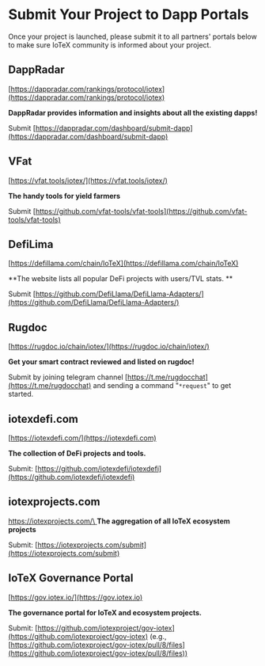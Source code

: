 # Submit Your Project to Dapp Portals

Once your project is launched, please submit it to all partners' portals below to make sure IoTeX community is informed about your project.

## DappRadar&#x20;

[https://dappradar.com/rankings/protocol/iotex](https://dappradar.com/rankings/protocol/iotex)

**DappRadar provides information and insights about all the existing dapps!**

Submit [https://dappradar.com/dashboard/submit-dapp](https://dappradar.com/dashboard/submit-dapp)

## VFat

[https://vfat.tools/iotex/](https://vfat.tools/iotex/)

**The handy tools for yield farmers**

Submit [https://github.com/vfat-tools/vfat-tools](https://github.com/vfat-tools/vfat-tools)

## DefiLima

[https://defillama.com/chain/IoTeX](https://defillama.com/chain/IoTeX)

**The website lists all popular DeFi projects with users/TVL stats. **

Submit [https://github.com/DefiLlama/DefiLlama-Adapters/](https://github.com/DefiLlama/DefiLlama-Adapters/)

## Rugdoc&#x20;

[https://rugdoc.io/chain/iotex/](https://rugdoc.io/chain/iotex/)

**Get your smart contract reviewed and listed on rugdoc!**

Submit by joining telegram channel [https://t.me/rugdocchat](https://t.me/rugdocchat) and sending a command "`*request`" to get started.

## iotexdefi.com

[https://iotexdefi.com/](https://iotexdefi.com)

**The collection of DeFi projects and tools.**

Submit: [https://github.com/iotexdefi/iotexdefi](https://github.com/iotexdefi/iotexdefi)

## iotexprojects.com

[https://iotexprojects.com/\
](https://iotexprojects.com)**The aggregation of all IoTeX ecosystem projects**

Submit: [https://iotexprojects.com/submit](https://iotexprojects.com/submit)

## IoTeX Governance Portal

[https://gov.iotex.io/](https://gov.iotex.io)

**The governance portal for IoTeX and ecosystem projects.**

Submit: [https://github.com/iotexproject/gov-iotex](https://github.com/iotexproject/gov-iotex) (e.g.,  [https://github.com/iotexproject/gov-iotex/pull/8/files](https://github.com/iotexproject/gov-iotex/pull/8/files))





